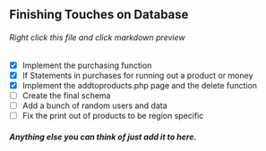 ## Finishing Touches on Database

###### Right click this file and click markdown preview

- [x] Implement the purchasing function
- [x] If Statements in purchases for running out a product or money
- [X] Implement the addtoproducts.php page and the delete function
- [ ] Create the final schema
- [ ] Add a bunch of random users and data
- [ ] Fix the print out of products to be region specific

##### Anything else you can think of just add it to here.
